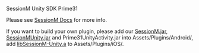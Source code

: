 SessionM Unity SDK Prime31

Please see [SessionM Docs](http://www.sessionm.com/documentation/unity-integration.php) for more info.

If you want to build your own plugin, please add our [SessionM.jar](http://www.sessionm.com/documentation/downloads.php), [SessionMUnity.jar](https://github.com/sessionm/sessionm-unity/blob/master/android-sdk/SessionMUnity.jar) and Prime31UnityActivity.jar into Assets/Plugins/Android/, add [libSessionM-Unity.a](http://www.sessionm.com/documentation/downloads.php) to Assets/Plugins/iOS/.
